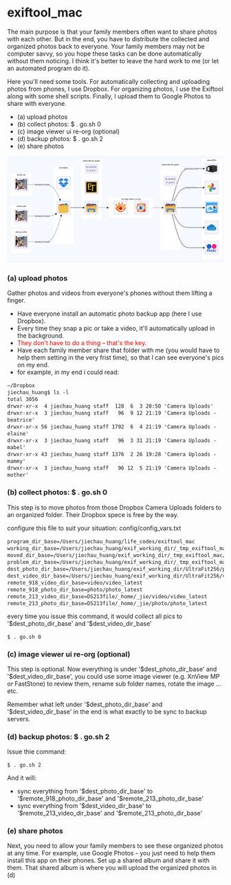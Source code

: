 
# exiftool_mac

The main purpose is that your family members often want to share photos with each other. But in the end, you have to distribute the collected and organized photos back to everyone. Your family members may not be computer savvy, so you hope these tasks can be done automatically without them noticing. I think it's better to leave the hard work to me (or let an automated program do it).

Here you'll need some tools. For automatically collecting and uploading photos from phones, I use Dropbox. For organizing photos, I use the Exiftool along with some shell scripts. Finally, I upload them to Google Photos to share with everyone.

- (a) upload photos
- (b) collect photos: $ . go.sh 0
- (c) image viewer ui re-org (optional)
- (d) backup photos: $ . go.sh 2
- (e) share photos

![from repo](img/img1.png)


### (a) upload photos

Gather photos and videos from everyone's phones without them lifting a finger. 
- Have everyone install an automatic photo backup app (here I use Dropbox). 
- Every time they snap a pic or take a video, it'll automatically upload in the background. 
- <span style="color:red">They don't have to do a thing – that's the key.</span> 
- Have each family member share that folder with me (you would have to help them setting in the very frist time), so that I can see everyone's pics on my end.
- for example, in my end i could read:
```shell
~/Dropbox
jiechau_huang$ ls -l
total 3056
drwxr-xr-x  4 jiechau_huang staff  128  6  3 20:50 'Camera Uploads'
drwxr-xr-x  3 jiechau_huang staff   96  9 12 21:19 'Camera Uploads - beatrice'
drwxr-xr-x 56 jiechau_huang staff 1792  6  4 21:19 'Camera Uploads - elaine'
drwxr-xr-x  3 jiechau_huang staff   96  3 31 21:19 'Camera Uploads - mabel'
drwxr-xr-x 43 jiechau_huang staff 1376  2 26 19:28 'Camera Uploads - mammy'
drwxr-xr-x  3 jiechau_huang staff   96 12  5 21:19 'Camera Uploads - mother'
```

### (b) collect photos: $ . go.sh 0

This step is to move photos from those Dropbox Camera Uploads folders to an organized folder. Their Dropbox spece is free by the way.

configure this file to suit your situation: config/config_vars.txt 
```
program_dir_base=/Users/jiechau_huang/life_codes/exiftool_mac
working_dir_base=/Users/jiechau_huang/exif_working_dir/_tmp_exiftool_mac
moved_dir_base=/Users/jiechau_huang/exif_working_dir/_tmp_exiftool_mac/moved
problem_dir_base=/Users/jiechau_huang/exif_working_dir/_tmp_exiftool_mac/problem_ones
dest_photo_dir_base=/Users/jiechau_huang/exif_working_dir/UltraFit256/photo_latest
dest_video_dir_base=/Users/jiechau_huang/exif_working_dir/UltraFit256/video_latest
remote_918_video_dir_base=video/video_latest
remote_918_photo_dir_base=photo/photo_latest
remote_213_video_dir_base=DS213file/_home/_jie/video/video_latest
remote_213_photo_dir_base=DS213file/_home/_jie/photo/photo_latest
```

every time you issue this command, it would collect all pics to '\$dest_photo_dir_base' and '\$dest_video_dir_base'

```
$ . go.sh 0
```

### (c) image viewer ui re-org (optional)

This step is optional. Now everything is under '\$dest_photo_dir_base' and '\$dest_video_dir_base', you could use some image viewer (e.g. XnView MP or FastStone) to review them, rename sub folder names, rotate the image ... etc.

Remember what left under '\$dest_photo_dir_base' and '\$dest_video_dir_base' in the end is what exactly to be sync to backup servers.

### (d) backup photos: $ . go.sh 2

Issue thie command:

```
$ . go.sh 2
```

And it will:

- sync everything from '\$dest_photo_dir_base' to '\$remote_918_photo_dir_base' and '\$remote_213_photo_dir_base'
- sync everything from '\$dest_video_dir_base' to '\$remote_213_video_dir_base' and '\$remote_213_photo_dir_base'


### (e) share photos

Next, you need to allow your family members to see these organized photos at any time. For example, use Google Photos - you just need to help them install this app on their phones. Set up a shared album and share it with them. That shared album is where you will upload the organized photos in (d)

